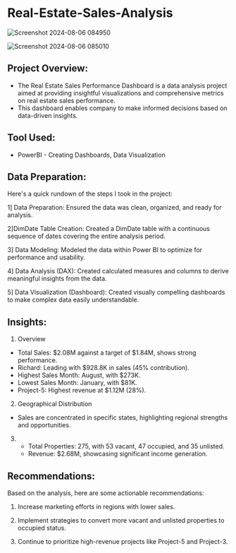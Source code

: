 
# Real-Estate-Sales-Analysis


![Screenshot 2024-08-06 084950](https://github.com/user-attachments/assets/08805555-4328-462c-9e13-8244d8d540aa)


![Screenshot 2024-08-06 085010](https://github.com/user-attachments/assets/b0d45230-5e00-4b88-a69b-7e9cf642859e)


## Project Overview:
- The Real Estate Sales Performance Dashboard is a data analysis project aimed at providing insightful visualizations and comprehensive metrics on real estate sales performance.
- This dashboard enables company to make informed decisions based on data-driven insights.
## Tool Used:
 - PowerBI - Creating Dashboards, Data Visualization
## Data Preparation:
Here's a quick rundown of the steps I took in the project:

1️] Data Preparation: Ensured the data was clean, organized, and ready for analysis.

2]DimDate Table Creation: Created a DimDate table with a continuous sequence of dates covering the entire analysis period.

3] Data Modeling: Modeled the data within Power BI to optimize for performance and usability.

4] Data Analysis (DAX): Created calculated measures and columns to derive meaningful insights from the data.

5] Data Visualization (Dashboard): Created visually compelling dashboards to make complex data easily understandable.

## Insights:

1) Overview
- Total Sales: $2.08M against a target of $1.84M, shows strong performance.
- Richard: Leading with $928.8K in sales (45% contribution).
- Highest Sales Month: August, with $273K.
- Lowest Sales Month: January, with $81K.
- Project-5: Highest revenue at $1.12M (28%).

2) Geographical Distribution
- Sales are concentrated in specific states, highlighting regional strengths and opportunities.

3) - Total Properties: 275, with 53 vacant, 47 occupied, and 35 unlisted. 
   -  Revenue: $2.68M, showcasing significant income generation.
## Recommendations:

Based on the analysis, here are some actionable recommendations:


1. Increase marketing efforts in regions with lower sales.

2. Implement strategies to convert more vacant and unlisted properties to occupied status.

3. Continue to prioritize high-revenue projects like Project-5 and Project-3.
